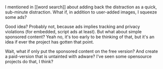 I mentioned in [[word search]] about adding back the distraction as a quick, sub-minute distraction. What if, in addition to user-added images, I squeeze some ads?

Good idea?  Probably not, because ads implies tracking and privacy violations (for embedded, script ads at least). But what about simple sponsored content? Yeah no, it's too early to be thinking of that, but it's an idea if ever the project has gotten that point.

Wait, what if only put the sponsored content on the free version? And create a paid-version that is untainted with adware? I've seen some opensource projects do that, I think?